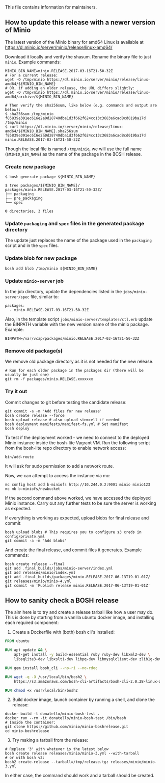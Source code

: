 This file contains information for maintainers.

## How to update this release with a newer version of Minio

The latest version of the Minio binary for amd64 Linux is available at
https://dl.minio.io/server/minio/release/linux-amd64/

Download it locally and verify the shasum. Rename the binary file to
just `minio`. Example commands:

``` shell
MINIO_BIN_NAME=minio.RELEASE.2017-03-16T21-50-32Z
# For a current release:
wget -O /tmp/minio https://dl.minio.io/server/minio/release/linux-amd64/${MINIO_BIN_NAME}
# OR, if adding an older release, the URL differs slightly:
wget -O /tmp/minio https://dl.minio.io/server/minio/release/linux-amd64/archive/${MINIO_BIN_NAME}

# Then verify the sha256sum, like below (e.g. commands and output are below):
$ sha256sum /tmp/minio
f85839e391ec616e2a0d28740dba1d3f662f624cc13c3683a6cad8cd019ba17d  /tmp/minio
$ curl https://dl.minio.io/server/minio/release/linux-amd64/${MINIO_BIN_NAME}.sha256sum
f85839e391ec616e2a0d28740dba1d3f662f624cc13c3683a6cad8cd019ba17d minio.RELEASE.2017-03-16T21-50-32Z
```

Though the local file is named `/tmp/minio`, we will use the full name
(`$MINIO_BIN_NAME`) as the name of the package in the BOSH release.

### Create new package

``` shell
$ bosh generate package ${MINIO_BIN_NAME}

$ tree packages/${MINIO_BIN_NAME}/
packages/minio.RELEASE.2017-03-16T21-50-32Z/
├── packaging
├── pre_packaging
└── spec

0 directories, 3 files

```

### Update `packaging` and `spec` files in the generated package directory

The update just replaces the name of the package used in the
`packaging` script and in the `spec` files.

### Update blob for new package

``` shell
bosh add blob /tmp/minio ${MINIO_BIN_NAME}
```

### Update `minio-server` job

In the job directory, update the dependencies listed in the
`jobs/minio-server/spec` file, similar to:

``` shell
packages:
  - minio.RELEASE.2017-03-16T21-50-32Z

```

Also, in the template script `jobs/minio-server/templates/ctl.erb` update the
BINPATH variable with the new version name of the minio package. Example:

``` shell
BINPATH=/var/vcap/packages/minio.RELEASE.2017-03-16T21-50-32Z

```

### Remove old package(s)

We remove old package directory as it is not needed for the new release.

``` shell
# Run for each older package in the packages dir (there will be usually be just one)
git rm -f packages/minio.RELEASE.xxxxxxx
```

### Try it out

Commit changes to git before testing the candidate release:

``` shell
git commit -a -m 'Add files for new release'
bosh create release --force
bosh upload release # also upload stemcell if needed
bosh deployment manifests/manifest-fs.yml # Set manifest
bosh deploy
```

To test if the deployment worked - we need to connect to the deployed
Minio instance inside the bosh-lite Vagrant VM. Run the following
script from the bosh-lite repo directory to enable network access:

``` shell
bin/add-route
```

It will ask for sudo permission to add a network route.

Now, we can attempt to access the instance via mc:

``` shell
mc config host add b-miniofs http://10.244.0.2:9001 minio minio123
mc mb b-miniofs/newbucket
```

If the second command above worked, we have accessed the deployed
Minio instance. Carry out any further tests to be sure the server is
working as expected.

If everything is working as expected, upload blobs for final release
and commit:

``` shell
bosh upload blobs # This requires you to configure s3 creds in config/private.yml
git commit -a -m 'Add blobs'
```

And create the final release, and commit files it generates. Example
commands:

``` shell
bosh create release --final
git add .final_builds/jobs/minio-server/index.yml
git add releases/minio/index.yml
git add .final_builds/packages/minio.RELEASE.2017-06-13T19-01-01Z/
git releases/minio/minio-4.yml
git commit -m 'Publish release minio.RELEASE.2017-06-13T19-01-01Z'
```

## How to sanity check a BOSH release

The aim here is to try and create a release tarball like how a user
may do. This is done by starting from a vanilla ubuntu docker image,
and installing each required component:

1. Create a Dockerfile with (both) bosh cli's installed:

``` dockerfile
FROM ubuntu

RUN apt update && \
    apt-get install -y build-essential ruby ruby-dev libxml2-dev \
    libsqlite3-dev libxslt1-dev libpq-dev libmysqlclient-dev zlib1g-dev git wget

RUN gem install bosh_cli --no-ri --no-rdoc

RUN wget -q -O /usr/local/bin/bosh2 \
    https://s3.amazonaws.com/bosh-cli-artifacts/bosh-cli-2.0.28-linux-amd64

RUN chmod +x /usr/local/bin/bosh2

```
2. Build docker image, launch container by running a shell, and clone
   the release:

``` shell
docker build -t donatello/minio-bosh-test .
docker run --rm -it donatello/minio-bosh-test /bin/bash
# Inside the container:
git clone https://github.com/minio/minio-boshrelease.git
cd minio-boshrelease
```

3. Try making a tarball from the release:

``` shell
# Replace '3' with whatever is the latest below
bosh create release releases/minio/minio-3.yml --with-tarball
# or with bosh v2:
bosh2 create-release --tarball=/tmp/release.tgz releases/minio/minio-3.yml
```

In either case, the command should work and a tarball should be created.
